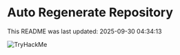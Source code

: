 # Auto Regenerate Repository

This README was last updated: 2025-09-30 04:34:13

 ![TryHackMe](https://tryhackme.com/badge/533634)